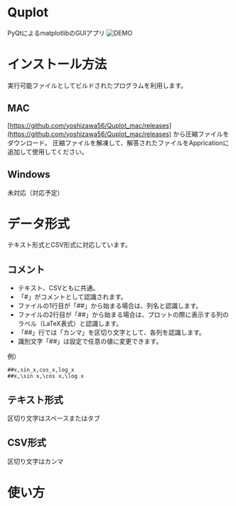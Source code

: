 # Quplot
PyQtによるmatplotlibのGUIアプリ
![DEMO](https://github.com/yoshizawa56/Quplot/blob/master/screen.gif)

# インストール方法
実行可能ファイルとしてビルドされたプログラムを利用します。
## MAC
[https://github.com/yoshizawa56/Quplot_mac/releases](https://github.com/yoshizawa56/Quplot_mac/releases) から圧縮ファイルをダウンロード。
圧縮ファイルを解凍して、解答されたファイルをAppricationに追加して使用してください。

## Windows
未対応（対応予定）

# データ形式
テキスト形式とCSV形式に対応しています。

## コメント
- テキスト、CSVともに共通。
- 「#」がコメントとして認識されます。
- ファイルの1行目が「##」から始まる場合は、列名と認識します。
- ファイルの2行目が「##」から始まる場合は、プロットの際に表示する列のラベル（LaTeX表式）と認識します。
- 「##」行では「カンマ」を区切り文字として、各列を認識します。
- 識別文字「##」は設定で任意の値に変更できます。

例）
```
##x,sin_x,cos_x,log_x
##x,\sin x,\cos x,\log x
```

## テキスト形式
区切り文字はスペースまたはタブ

## CSV形式
区切り文字はカンマ

# 使い方


